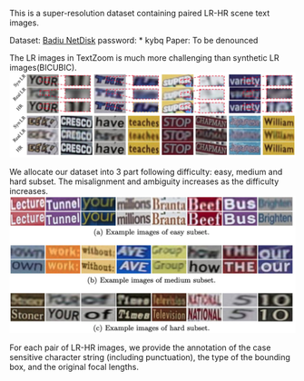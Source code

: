 This is a super-resolution dataset containing paired LR-HR scene text images.

Dataset: [Badiu NetDisk](https://pan.baidu.com/s/1PYdNqo0GIeamkYHXJmRlDw) password: * kybq
Paper: To be denounced

The LR images in TextZoom is much more challenging than synthetic LR images(BICUBIC).
![Synthetic LR vs Real LR](syn_real.jpg)

We allocate our dataset into 3 part following difficulty: easy, medium and hard subset. The misalignment and ambiguity increases as the difficulty increases.
![Example Images](easy_medium_hard.jpg)

For each pair of LR-HR images, we provide the annotation of the case sensitive character string (including punctuation), the type of the bounding box, and the original focal lengths.
